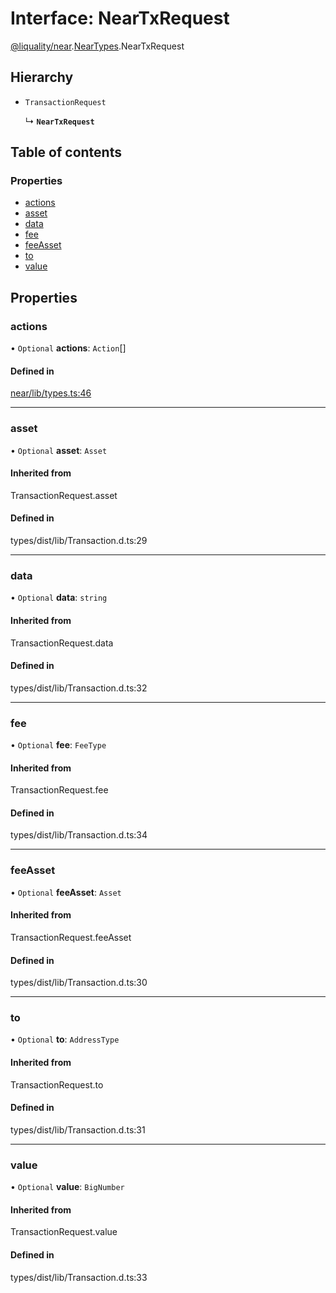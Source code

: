 # Interface: NearTxRequest

[@liquality/near](../wiki/@liquality.near).[NearTypes](../wiki/@liquality.near.NearTypes).NearTxRequest

## Hierarchy

- `TransactionRequest`

  ↳ **`NearTxRequest`**

## Table of contents

### Properties

- [actions](../wiki/@liquality.near.NearTypes.NearTxRequest#actions)
- [asset](../wiki/@liquality.near.NearTypes.NearTxRequest#asset)
- [data](../wiki/@liquality.near.NearTypes.NearTxRequest#data)
- [fee](../wiki/@liquality.near.NearTypes.NearTxRequest#fee)
- [feeAsset](../wiki/@liquality.near.NearTypes.NearTxRequest#feeasset)
- [to](../wiki/@liquality.near.NearTypes.NearTxRequest#to)
- [value](../wiki/@liquality.near.NearTypes.NearTxRequest#value)

## Properties

### actions

• `Optional` **actions**: `Action`[]

#### Defined in

[near/lib/types.ts:46](https://github.com/liquality/chainabstractionlayer/blob/9cc13847/packages/near/lib/types.ts#L46)

___

### asset

• `Optional` **asset**: `Asset`

#### Inherited from

TransactionRequest.asset

#### Defined in

types/dist/lib/Transaction.d.ts:29

___

### data

• `Optional` **data**: `string`

#### Inherited from

TransactionRequest.data

#### Defined in

types/dist/lib/Transaction.d.ts:32

___

### fee

• `Optional` **fee**: `FeeType`

#### Inherited from

TransactionRequest.fee

#### Defined in

types/dist/lib/Transaction.d.ts:34

___

### feeAsset

• `Optional` **feeAsset**: `Asset`

#### Inherited from

TransactionRequest.feeAsset

#### Defined in

types/dist/lib/Transaction.d.ts:30

___

### to

• `Optional` **to**: `AddressType`

#### Inherited from

TransactionRequest.to

#### Defined in

types/dist/lib/Transaction.d.ts:31

___

### value

• `Optional` **value**: `BigNumber`

#### Inherited from

TransactionRequest.value

#### Defined in

types/dist/lib/Transaction.d.ts:33
